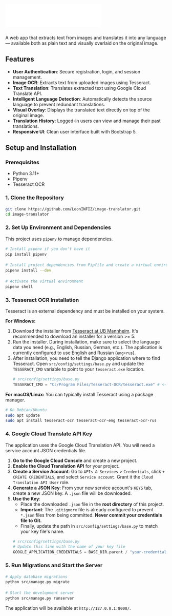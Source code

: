 # <img src="static/logo/ImageTranslator_logo_wide_white.svg" width="300" alt="Image Translator Logo">

A web app that extracts text from images and translates it into any language — available both as plain text and visually overlaid on the original image.

## Features

-   **User Authentication**: Secure registration, login, and session management.
-   **Image OCR**: Extracts text from uploaded images using Tesseract.
-   **Text Translation**: Translates extracted text using Google Cloud Translate API.
-   **Intelligent Language Detection**: Automatically detects the source language to prevent redundant translations.
-   **Visual Overlay**: Displays the translated text directly on top of the original image.
-   **Translation History**: Logged-in users can view and manage their past translations.
-   **Responsive UI**: Clean user interface built with Bootstrap 5.

## Setup and Installation

### Prerequisites

-   Python 3.11+
-   Pipenv
-   Tesseract OCR

### 1. Clone the Repository

```bash
git clone https://github.com/LeonINFIZ/image-translator.git
cd image-translator
```

### 2. Set Up Environment and Dependencies

This project uses `pipenv` to manage dependencies.

```bash
# Install pipenv if you don't have it
pip install pipenv

# Install project dependencies from Pipfile and create a virtual environment
pipenv install --dev

# Activate the virtual environment
pipenv shell
```

### 3. Tesseract OCR Installation

Tesseract is an external dependency and must be installed on your system.

**For Windows:**
1.  Download the installer from [Tesseract at UB Mannheim](https://github.com/UB-Mannheim/tesseract/wiki). It's recommended to download an installer for a version >= 5.
2.  Run the installer. During installation, make sure to select the language data you need (e.g., English, Russian, German, etc.). The application is currently configured to use English and Russian (`eng+rus`).
3.  After installation, you need to tell the Django application where to find Tesseract. Open `src/config/settings/base.py` and update the `TESSERACT_CMD` variable to point to your `tesseract.exe` location.
    ```python
    # src/config/settings/base.py
    TESSERACT_CMD = "C:/Program Files/Tesseract-OCR/tesseract.exe" # <-- Update this path
    ```

**For macOS/Linux:**
You can typically install Tesseract using a package manager.
```bash
# On Debian/Ubuntu
sudo apt update
sudo apt install tesseract-ocr tesseract-ocr-eng tesseract-ocr-rus
```

### 4. Google Cloud Translate API Key

The application uses the Google Cloud Translation API. You will need a service account JSON credentials file.

1.  **Go to the Google Cloud Console** and create a new project.
2.  **Enable the Cloud Translation API** for your project.
3.  **Create a Service Account**: Go to `APIs & Services` > `Credentials`, click `+ CREATE CREDENTIALS`, and select `Service account`. Grant it the `Cloud Translation API User` role.
4.  **Generate a JSON Key**: From your new service account's `KEYS` tab, create a new JSON key. A `.json` file will be downloaded.
5.  **Use the Key**:
    -   Place the downloaded `.json` file in the **root directory** of this project.
    -   **Important**: The `.gitignore` file is already configured to prevent `*.json` files from being committed. **Never commit your credentials file to Git.**
    -   Finally, update the path in `src/config/settings/base.py` to match your key file's name.
    ```python
    # src/config/settings/base.py
    # Update this line with the name of your key file
    GOOGLE_APPLICATION_CREDENTIALS = BASE_DIR.parent / "your-credentials-file-name.json"
    ```

### 5. Run Migrations and Start the Server

```bash
# Apply database migrations
python src/manage.py migrate

# Start the development server
python src/manage.py runserver
```

The application will be available at `http://127.0.0.1:8000/`.
